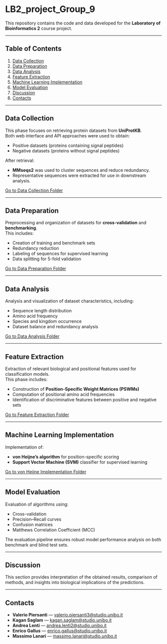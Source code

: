 # LB2_project_Group_9
This repository contains the code and data developed for the **Laboratory of Bioinformatics 2** course project.

---

## Table of Contents
1. [Data Collection](#data-collection)
2. [Data Preparation](#data-preparation)
3. [Data Analysis](#data-analysis)
4. [Feature Extraction](#feature-extraction)
5. [Machine Learning Implementation](#machine-learning-implementation)
6. [Model Evaluation](#model-evaluation)
7. [Discussion](#discussion)
8. [Contacts](#contacts)

---

## Data Collection
This phase focuses on retrieving protein datasets from **UniProtKB**.  
Both web interface and API approaches were used to obtain:
- Positive datasets (proteins containing signal peptides)
- Negative datasets (proteins without signal peptides)

After retrieval:
- **MMseqs2** was used to cluster sequences and reduce redundancy.  
- Representative sequences were extracted for use in downstream analysis.

[Go to Data Collection Folder](./Data%20Collection)

---

## Data Preparation
Preprocessing and organization of datasets for **cross-validation** and **benchmarking**.  
This includes:
- Creation of training and benchmark sets  
- Redundancy reduction  
- Labeling of sequences for supervised learning  
- Data splitting for 5-fold validation

[Go to Data Preparation Folder](./Data%20Preparation)

---

## Data Analysis
Analysis and visualization of dataset characteristics, including:
- Sequence length distribution  
- Amino acid frequency  
- Species and kingdom occurrence  
- Dataset balance and redundancy analysis  

[Go to Data Analysis Folder](./Data%20Analysis)

---

## Feature Extraction
Extraction of relevant biological and positional features used for classification models.  
This phase includes:
- Construction of **Position-Specific Weight Matrices (PSWMs)**  
- Computation of positional amino acid frequencies  
- Identification of discriminative features between positive and negative sets

[Go to Feature Extraction Folder](./Feature_Extraction)

---

## Machine Learning Implementation
Implementation of:
- **von Heijne’s algorithm** for position-specific scoring  
- **Support Vector Machine (SVM)** classifier for supervised learning  

[Go to von Heijne Implementation Folder](./vonHeijne)

---

## Model Evaluation
Evaluation of algorithms using:
- Cross-validation  
- Precision–Recall curves  
- Confusion matrices  
- Matthews Correlation Coefficient (MCC)  

The evaluation pipeline ensures robust model performance analysis on both benchmark and blind test sets.

---

## Discussion
This section provides interpretation of the obtained results, comparison of methods, and insights into biological implications of the predictions.

---

## Contacts
- **Valerio Piersanti** — valerio.piersanti3@studio.unibo.it  
- **Kagan Saglam** — kagan.saglam@studio.unibo.it  
- **Andrea Lenti** — andrea.lenti2@studio.unibo.it  
- **Enrico Gallus** — enrico.gallus@studio.unibo.it  
- **Massimo Lanari** — massimo.lanari@studio.unibo.it
